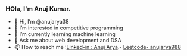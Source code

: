 ### HOla, I'm Anuj Kumar.
- 👋 Hi, I’m @anujarya38
- 👀 I’m interested in competitive programming
- 🌱 I’m currently learning machine learning
- 💞 Ask me about web development and DSA
- 📫 How to reach me :[Linked-in : Anuj Arya](https://www.linkedin.com/in/anuj-arya-83b101288/).- [Leetcode- anujarya988](https://leetcode.com/anujarya988/)

<!---
anujarya38/anujarya38 is a ✨ special ✨ repository because its `README.md` (this file) appears on your GitHub profile.
You can click the Preview link to take a look at your changes.
--->
